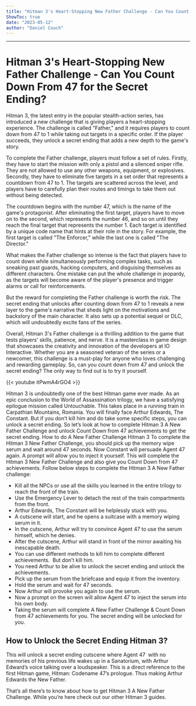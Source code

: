 ```yaml
---
title: "Hitman 3's Heart-Stopping New Father Challenge - Can You Count Down From 47 for the Secret Ending?"
ShowToc: true 
date: "2023-05-12"
author: "Daniel Couch"
---
```

*****
# Hitman 3's Heart-Stopping New Father Challenge - Can You Count Down From 47 for the Secret Ending?

Hitman 3, the latest entry in the popular stealth-action series, has introduced a new challenge that is giving players a heart-stopping experience. The challenge is called "Father," and it requires players to count down from 47 to 1 while taking out targets in a specific order. If the player succeeds, they unlock a secret ending that adds a new depth to the game's story.

To complete the Father challenge, players must follow a set of rules. Firstly, they have to start the mission with only a pistol and a silenced sniper rifle. They are not allowed to use any other weapons, equipment, or explosives. Secondly, they have to eliminate five targets in a set order that represents a countdown from 47 to 1. The targets are scattered across the level, and players have to carefully plan their routes and timings to take them out without being detected.

The countdown begins with the number 47, which is the name of the game's protagonist. After eliminating the first target, players have to move on to the second, which represents the number 46, and so on until they reach the final target that represents the number 1. Each target is identified by a unique code name that hints at their role in the story. For example, the first target is called "The Enforcer," while the last one is called "The Director."

What makes the Father challenge so intense is the fact that players have to count down while simultaneously performing complex tasks, such as sneaking past guards, hacking computers, and disguising themselves as different characters. One mistake can put the whole challenge in jeopardy, as the targets will become aware of the player's presence and trigger alarms or call for reinforcements.

But the reward for completing the Father challenge is worth the risk. The secret ending that unlocks after counting down from 47 to 1 reveals a new layer to the game's narrative that sheds light on the motivations and backstory of the main character. It also sets up a potential sequel or DLC, which will undoubtedly excite fans of the series.

Overall, Hitman 3's Father challenge is a thrilling addition to the game that tests players' skills, patience, and nerve. It is a masterclass in game design that showcases the creativity and innovation of the developers at IO Interactive. Whether you are a seasoned veteran of the series or a newcomer, this challenge is a must-play for anyone who loves challenging and rewarding gameplay. So, can you count down from 47 and unlock the secret ending? The only way to find out is to try it yourself.

{{< youtube itPwmA4rGO4 >}} 



Hitman 3 is undoubtedly one of the best Hitman game ever made. As an epic conclusion to the World of Assassination trilogy, we have a satisfying epilogue mission called Untouchable. This takes place in a running train in Carpathian Mountains, Romania. You will finally face Arthur Edwards, The Constant. But if you don’t kill him and do take some specific steps, you can unlock a secret ending. So let’s look at how to complete Hitman 3 A New Father Challenge and unlock Count Down from 47 achievements to get the secret ending.
How to do A New Father Challenge Hitman 3
To complete the Hitman 3 New Father Challenge, you should pick up the memory wipe serum and wait around 47 seconds. Now Constant will persuade Agent 47 again. A prompt will allow you to inject it yourself. This will complete the Hitman 3 New Father Challenge and also give you Count Down from 47 achievements.
Follow below steps to complete the Hitman 3 A New Father challenge:
 
- Kill all the NPCs or use all the skills you learned in the entire trilogy to reach the front of the train.
 - Use the Emergency Lever to detach the rest of the train compartments from the front.
 - Arthur Edwards, The Constant will be helplessly stuck with you.
 - A cutscene will start, and he opens a suitcase with a memory wiping serum in it.
 - In the cutscene, Arthur will try to convince Agent 47 to use the serum himself, which he denies.
 - After the cutscene, Arthur will stand in front of the mirror awaiting his inescapable death.
 - You can use different methods to kill him to complete different achievements.  But don’t kill him.
 - You need Arthur to be alive to unlock the secret ending and unlock the achievements.
 - Pick up the serum from the briefcase and equip it from the inventory.
 - Hold the serum and wait for 47 seconds.
 - Now Arthur will provoke you again to use the serum.
 - Now a prompt on the screen will allow Agent 47 to inject the serum into his own body.
 - Taking the serum will complete A New Father Challenge & Count Down from 47 achievements for you. The secret ending will be unlocked for you.

 
## How to Unlock the Secret Ending Hitman 3?
 
This will unlock a secret ending cutscene where Agent 47  with no memories of his previous life wakes up in a Sanatorium, with Arthur Edward’s voice talking over a loudspeaker. This is a direct reference to the first Hitman game, Hitman: Codename 47’s prologue. Thus making Arthur Edwards the New Father.
 
That’s all there’s to know about how to get Hitman 3 A New Father Challenge. While you’re here check out our other Hitman 3 guides.




